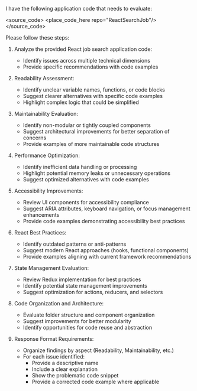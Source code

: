 I have the following application code that needs to evaluate:

<source_code>
<place_code_here repo="ReactSearchJob"/>
</source_code>

Please follow these steps:

1. Analyze the provided React job search application code:
   - Identify issues across multiple technical dimensions
   - Provide specific recommendations with code examples

2. Readability Assessment:
   - Identify unclear variable names, functions, or code blocks
   - Suggest clearer alternatives with specific code examples
   - Highlight complex logic that could be simplified

3. Maintainability Evaluation:
   - Identify non-modular or tightly coupled components
   - Suggest architectural improvements for better separation of concerns
   - Provide examples of more maintainable code structures

4. Performance Optimization:
   - Identify inefficient data handling or processing
   - Highlight potential memory leaks or unnecessary operations
   - Suggest optimized alternatives with code examples

5. Accessibility Improvements:
   - Review UI components for accessibility compliance
   - Suggest ARIA attributes, keyboard navigation, or focus management enhancements
   - Provide code examples demonstrating accessibility best practices

6. React Best Practices:
   - Identify outdated patterns or anti-patterns
   - Suggest modern React approaches (hooks, functional components)
   - Provide examples aligning with current framework recommendations

7. State Management Evaluation:
   - Review Redux implementation for best practices
   - Identify potential state management improvements
   - Suggest optimization for actions, reducers, and selectors

8. Code Organization and Architecture:
   - Evaluate folder structure and component organization
   - Suggest improvements for better modularity
   - Identify opportunities for code reuse and abstraction

9. Response Format Requirements:
   - Organize findings by aspect (Readability, Maintainability, etc.)
   - For each issue identified:
     - Provide a descriptive name
     - Include a clear explanation
     - Show the problematic code snippet
     - Provide a corrected code example where applicable